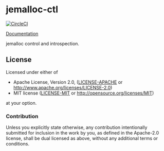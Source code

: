 # jemalloc-ctl
[![CircleCI](https://circleci.com/gh/sfackler/jemalloc-ctl.svg?style=shield)](https://circleci.com/gh/sfackler/jemalloc-ctl)

[Documentation](https://docs.rs/jemalloc-ctl)

jemalloc control and introspection.

## License

Licensed under either of

 * Apache License, Version 2.0, ([LICENSE-APACHE](LICENSE-APACHE) or http://www.apache.org/licenses/LICENSE-2.0)
 * MIT license ([LICENSE-MIT](LICENSE-MIT) or http://opensource.org/licenses/MIT)

at your option.

### Contribution

Unless you explicitly state otherwise, any contribution intentionally
submitted for inclusion in the work by you, as defined in the Apache-2.0
license, shall be dual licensed as above, without any additional terms or
conditions.
